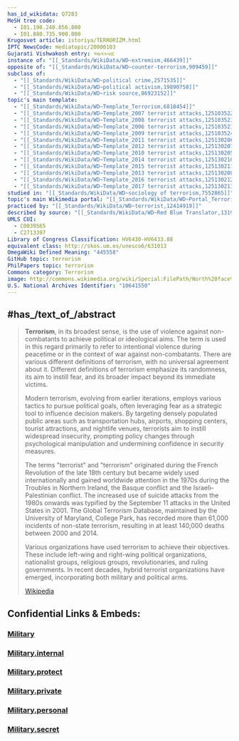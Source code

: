 ```yaml
---
has_id_wikidata: Q7283
MeSH tree code:
  - I01.198.240.856.800
  - I01.880.735.900.800
Krugosvet article: istoriya/TERRORIZM.html
IPTC NewsCode: mediatopic/20000103
Gujarati Vishwakosh entry: આતંકવાદ
instance of: "[[_Standards/WikiData/WD~extremism,466439]]"
opposite of: "[[_Standards/WikiData/WD~counter-terrorism,909459]]"
subclass of:
  - "[[_Standards/WikiData/WD~political crime,2571535]]"
  - "[[_Standards/WikiData/WD~political activism,19890758]]"
  - "[[_Standards/WikiData/WD~risk source,86923152]]"
topic's main template:
  - "[[_Standards/WikiData/WD~Template_Terrorism,6818454]]"
  - "[[_Standards/WikiData/WD~Template_2007 terrorist attacks,125103522]]"
  - "[[_Standards/WikiData/WD~Template_2008 terrorist attacks,125103523]]"
  - "[[_Standards/WikiData/WD~Template_2006 terrorist attacks,125103521]]"
  - "[[_Standards/WikiData/WD~Template_2009 terrorist attacks,125103524]]"
  - "[[_Standards/WikiData/WD~Template_2011 terrorist attacks,125130206]]"
  - "[[_Standards/WikiData/WD~Template_2012 terrorist attacks,125130207]]"
  - "[[_Standards/WikiData/WD~Template_2010 terrorist attacks,125130205]]"
  - "[[_Standards/WikiData/WD~Template_2014 terrorist attacks,125130210]]"
  - "[[_Standards/WikiData/WD~Template_2015 terrorist attacks,125130211]]"
  - "[[_Standards/WikiData/WD~Template_2013 terrorist attacks,125130208]]"
  - "[[_Standards/WikiData/WD~Template_2016 terrorist attacks,125130212]]"
  - "[[_Standards/WikiData/WD~Template_2017 terrorist attacks,125130213]]"
studied in: "[[_Standards/WikiData/WD~sociology of terrorism,7552865]]"
topic's main Wikimedia portal: "[[_Standards/WikiData/WD~Portal_Terrorism,11215268]]"
practiced by: "[[_Standards/WikiData/WD~terrorist,12414919]]"
described by source: "[[_Standards/WikiData/WD~Red Blue Translator,131935072]]"
UMLS CUI:
  - C0039565
  - C2713397
Library of Congress Classification: HV6430-HV6433.88
equivalent class: http://skos.um.es/unesco6/631013
OmegaWiki Defined Meaning: "445558"
GitHub topic: terrorism
PhilPapers topic: terrorism
Commons category: Terrorism
image: http://commons.wikimedia.org/wiki/Special:FilePath/North%20face%20south%20tower%20after%20plane%20strike%209-11.jpg
U.S. National Archives Identifier: "10641550"
---
```



## #has_/text_of_/abstract 

> **Terrorism**, in its broadest sense, is the use of violence against non-combatants to achieve political or ideological aims. The term is used in this regard primarily to refer to intentional violence during peacetime or in the context of war against non-combatants. There are various different definitions of terrorism, with no universal agreement about it. Different definitions of terrorism emphasize its randomness, its aim to instill fear, and its broader impact beyond its immediate victims.
>
> Modern terrorism, evolving from earlier iterations, employs various tactics to pursue political goals, often leveraging fear as a strategic tool to influence decision makers. By targeting densely populated public areas such as transportation hubs, airports, shopping centers, tourist attractions, and nightlife venues, terrorists aim to instill widespread insecurity, prompting policy changes through psychological manipulation and undermining confidence in security measures.
>
> The terms "terrorist" and "terrorism" originated during the French Revolution of the late 18th century but became widely used internationally and gained worldwide attention in the 1970s during the Troubles in Northern Ireland, the Basque conflict and the Israeli–Palestinian conflict. The increased use of suicide attacks from the 1980s onwards was typified by the September 11 attacks in the United States in 2001. The Global Terrorism Database, maintained by the University of Maryland, College Park, has recorded more than 61,000 incidents of non-state terrorism, resulting in at least 140,000 deaths between 2000 and 2014.
>
> Various organizations have used terrorism to achieve their objectives. These include left-wing and right-wing political organizations, nationalist groups, religious groups, revolutionaries, and ruling governments. In recent decades, hybrid terrorist organizations have emerged, incorporating both military and political arms.
>
> [Wikipedia](https://en.wikipedia.org/wiki/Terrorism)



## Confidential Links & Embeds: 

### [Military](/_public/Military.md) 

### [Military.internal](/_internal/Military.internal.md) 

### [Military.protect](/_protect/Military.protect.md) 

### [Military.private](/_private/Military.private.md) 

### [Military.personal](/_personal/Military.personal.md) 

### [Military.secret](/_secret/Military.secret.md) 



